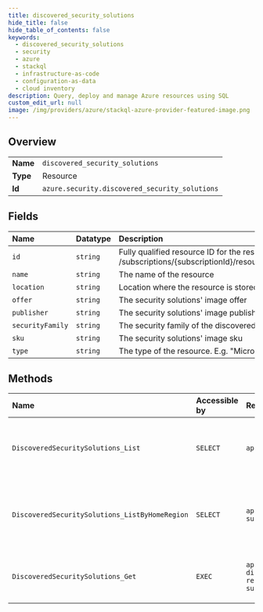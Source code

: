 ```yaml
---
title: discovered_security_solutions
hide_title: false
hide_table_of_contents: false
keywords:
  - discovered_security_solutions
  - security
  - azure    
  - stackql
  - infrastructure-as-code
  - configuration-as-data
  - cloud inventory
description: Query, deploy and manage Azure resources using SQL
custom_edit_url: null
image: /img/providers/azure/stackql-azure-provider-featured-image.png
---
```

  
    

## Overview
<table><tbody>
<tr><td><b>Name</b></td><td><code>discovered_security_solutions</code></td></tr>
<tr><td><b>Type</b></td><td>Resource</td></tr>
<tr><td><b>Id</b></td><td><code>azure.security.discovered_security_solutions</code></td></tr>
</tbody></table>

## Fields
| Name | Datatype | Description |
|:-----|:---------|:------------|
| `id` | `string` | Fully qualified resource ID for the resource. Ex - /subscriptions/&#123;subscriptionId&#125;/resourceGroups/&#123;resourceGroupName&#125;/providers/&#123;resourceProviderNamespace&#125;/&#123;resourceType&#125;/&#123;resourceName&#125; |
| `name` | `string` | The name of the resource |
| `location` | `string` | Location where the resource is stored |
| `offer` | `string` | The security solutions' image offer |
| `publisher` | `string` | The security solutions' image publisher |
| `securityFamily` | `string` | The security family of the discovered solution |
| `sku` | `string` | The security solutions' image sku |
| `type` | `string` | The type of the resource. E.g. "Microsoft.Compute/virtualMachines" or "Microsoft.Storage/storageAccounts" |
## Methods
| Name | Accessible by | Required Params | Description |
|:-----|:--------------|:----------------|:------------|
| `DiscoveredSecuritySolutions_List` | `SELECT` | `api-version, subscriptionId` | Gets a list of discovered Security Solutions for the subscription. |
| `DiscoveredSecuritySolutions_ListByHomeRegion` | `SELECT` | `api-version, ascLocation, subscriptionId` | Gets a list of discovered Security Solutions for the subscription and location. |
| `DiscoveredSecuritySolutions_Get` | `EXEC` | `api-version, ascLocation, discoveredSecuritySolutionName, resourceGroupName, subscriptionId` | Gets a specific discovered Security Solution. |
